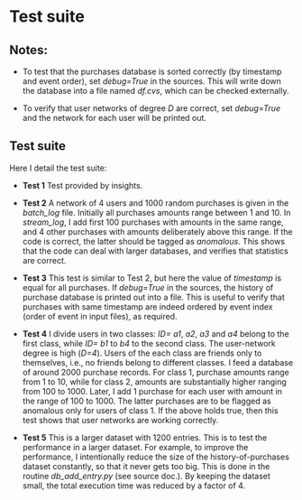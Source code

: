 # Test suite

## Notes:

* To test that the purchases database is sorted correctly (by timestamp and event order), set *debug=True* in the sources. 
This will write down the database into a file named *df.cvs*, which can be checked externally.

* To verify that user networks of degree *D* are correct, set *debug=True* and the network for each user will be printed out.

## Test suite

Here I detail the test suite:

*  **Test 1** 
Test provided by insights.

* **Test 2**
A network of 4 users and 1000 random purchases is given in the *batch_log* file.
Initially all purchases amounts range between 1 and 10.
In *stream_log*, I add first 100 purchases with amounts in the same range, and 4 other purchases with amounts deliberately above this range. 
If the code is correct, the latter should be tagged as *anomalous*.
This shows that the code can deal with larger databases, and verifies that statistics are correct. 

* **Test 3**
This test is similar to Test 2, but here the value of *timestamp* is equal for all purchases.
If *debug=True* in the sources, the history of purchase database is printed out into a file. 
This is useful to verify that purchases with same timestamp are indeed ordered by event index (order of event in input files), as required.

* **Test 4**
I divide users in two classes: *ID=* *a1*, *a2*, *a3* and *a4* belong to the first class, while *ID=* *b1* to *b4* to the second class.
The user-network degree is high (*D=4*).
Users of the each class are friends only to themselves, i.e., no friends belong to different classes.
I feed a database of around 2000 purchase records. 
For class 1, purchase amounts range from 1 to 10, while for class 2, amounts are substantially higher ranging from 100 to 1000.
Later, I add 1 purchase for each user with amount in the range of 100 to 1000.
The latter purchases are to be flagged as anomalous only for users of class 1.
If the above holds true, then this test shows that user networks are working correctly.

* **Test 5**
This is a larger dataset with 1200 entries.
This is to test the performance in a larger dataset.
For example, to improve the performance, I intentionally reduce the size of the history-of-purchases dataset constantly, so that it never gets too big.
This is done in the routine *db\_add\_entry.py* (see source doc.).
By keeping the dataset small, the total execution time was reduced by a factor of 4.

